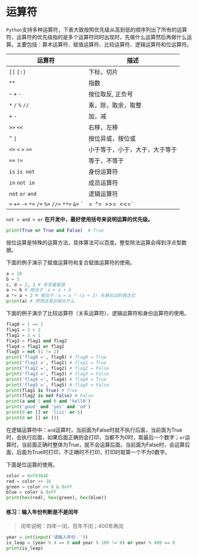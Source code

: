 # 运算符

`Python`支持多种运算符，下表大致按照优先级从高到低的顺序列出了所有的运算符，运算符的优先级指的是多个运算符同时出现时，先做什么运算然后再做什么运算。主要包括：算术运算符、赋值运算符、比较运算符、逻辑运算符和位运算符。

| 运算符                                                       | 描述                           |
| ------------------------------------------------------------ | ------------------------------ |
| `[]` `[:]`                                                   | 下标，切片                     |
| `**`                                                         | 指数                           |
| `~` `+` `-`                                                  | 按位取反, 正负号               |
| `*` `/` `%` `//`                                             | 乘，除，取余，取整             |
| `+` `-`                                                      | 加，减                         |
| `>>` `<<`                                                    | 右移，左移                     |
| `^` `\|`                                                     | 按位异或，按位或               |
| `<=` `<` `>` `>=`                                            | 小于等于，小于，大于，大于等于 |
| `==` `!=`                                                    | 等于，不等于                   |
| `is`  `is not`                                               | 身份运算符                     |
| `in` `not in`                                                | 成员运算符                     |
| `not` `or` `and`                                             | 逻辑运算符                     |
| `=` `+=` `-=` `*=` `/=` `%=` `//=` `**=` `&=` `|=` `^=` `>>=` `<<=` | （复合）赋值运算符             |

`not > and > or` **在开发中，最好使用括号来说明运算的优先级。**

```python
print(True or True and False)  # True
```

按位运算是特殊的运算方法，具体算法可以百度。整型除法运算会得到浮点型数据。

下面的例子演示了赋值运算符和复合赋值运算符的使用。

```Python
a = 10
b = 3
c, d = 2, 3 # 多变量赋值
a += b # 相当于：a = a + b
a *= a + 2 # 相当于：a = a * (a + 2) 先算右边的表达式
print(a) # 想想这里会输出什么
```

下面的例子演示了比较运算符（关系运算符）、逻辑运算符和身份运算符的使用。

```Python
flag0 = 1 == 1
flag1 = 3 > 2
flag2 = 2 < 1
flag3 = flag1 and flag2
flag4 = flag1 or flag2
flag5 = not (1 != 2)
print('flag0 =', flag0) # flag0 = True
print('flag1 =', flag1) # flag1 = True
print('flag2 =', flag2) # flag2 = False
print('flag3 =', flag3) # flag3 = False
print('flag4 =', flag4) # flag4 = True
print('flag5 =', flag5) # flag5 = False
print(flag1 is True) # True
print(flag2 is not False) # False
print(a and 5 and 0 and 'hell0')
print('good' and 'yes' and 'od')
print(0 or [] or 'lisi' or 5)
print(0 or [] or ())
```

在逻辑运算符中：`and`运算时，当前面为False时就不执行后面，当前面为True时，会执行后面，如果后面正确则会打印，当都不为0时，取最后一个数字；`or`运算时，当前面正确时整体为True，就不会运算后面，当前面为False时，会运算后面，后面为True时打印，不正确时不打印，打印时取第一个不为0数字。

下面是位运算的使用。

```python
color = 0xF0384E
red = color >> 16
green = color >> 8 & 0xFF
blue = color & 0xFF
print(hex(red), hex(green), hex(blue))
```

#### 练习：输入年份判断是不是闰年

> 闰年说明：四年一闰，百年不闰；400年再闰

```Python
year = int(input('请输入年份：'))
is_leap = (year % 4 == 0 and year % 100 != 0) or year % 400 == 0
print(is_leap)
```



